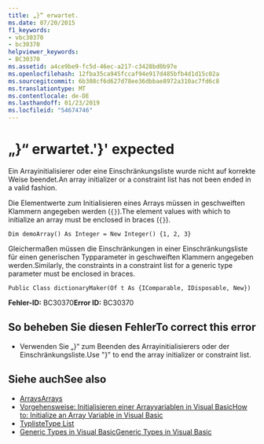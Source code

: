 ```yaml
---
title: „}“ erwartet.
ms.date: 07/20/2015
f1_keywords:
- vbc30370
- bc30370
helpviewer_keywords:
- BC30370
ms.assetid: a4ce9be9-fc5d-46ec-a217-c3428bd0b97e
ms.openlocfilehash: 12fba35ca945fccaf94e917d485bfb4d1d15c02a
ms.sourcegitcommit: 6b308cf6d627d78ee36dbbae8972a310ac7fd6c8
ms.translationtype: MT
ms.contentlocale: de-DE
ms.lasthandoff: 01/23/2019
ms.locfileid: "54674746"
---
```

# <a name="-expected"></a><span data-ttu-id="c0ea6-102">„}“ erwartet.</span><span class="sxs-lookup"><span data-stu-id="c0ea6-102">'}' expected</span></span>
<span data-ttu-id="c0ea6-103">Ein Arrayinitialisierer oder eine Einschränkungsliste wurde nicht auf korrekte Weise beendet.</span><span class="sxs-lookup"><span data-stu-id="c0ea6-103">An array initializer or a constraint list has not been ended in a valid fashion.</span></span>  
  
 <span data-ttu-id="c0ea6-104">Die Elementwerte zum Initialisieren eines Arrays müssen in geschweiften Klammern angegeben werden (`{}`).</span><span class="sxs-lookup"><span data-stu-id="c0ea6-104">The element values with which to initialize an array must be enclosed in braces (`{}`).</span></span>  
  
```  
Dim demoArray() As Integer = New Integer() {1, 2, 3}   
```  
  
 <span data-ttu-id="c0ea6-105">Gleichermaßen müssen die Einschränkungen in einer Einschränkungsliste für einen generischen Typparameter in geschweiften Klammern angegeben werden.</span><span class="sxs-lookup"><span data-stu-id="c0ea6-105">Similarly, the constraints in a constraint list for a generic type parameter must be enclosed in braces.</span></span>  
  
```  
Public Class dictionaryMaker(Of t As {IComparable, IDisposable, New})   
```  
  
 <span data-ttu-id="c0ea6-106">**Fehler-ID:** BC30370</span><span class="sxs-lookup"><span data-stu-id="c0ea6-106">**Error ID:** BC30370</span></span>  
  
## <a name="to-correct-this-error"></a><span data-ttu-id="c0ea6-107">So beheben Sie diesen Fehler</span><span class="sxs-lookup"><span data-stu-id="c0ea6-107">To correct this error</span></span>  
  
-   <span data-ttu-id="c0ea6-108">Verwenden Sie „}“ zum Beenden des Arrayinitialisierers oder der Einschränkungsliste.</span><span class="sxs-lookup"><span data-stu-id="c0ea6-108">Use "}" to end the array initializer or constraint list.</span></span>  
  
## <a name="see-also"></a><span data-ttu-id="c0ea6-109">Siehe auch</span><span class="sxs-lookup"><span data-stu-id="c0ea6-109">See also</span></span>
- [<span data-ttu-id="c0ea6-110">Arrays</span><span class="sxs-lookup"><span data-stu-id="c0ea6-110">Arrays</span></span>](../../visual-basic/programming-guide/language-features/arrays/index.md)
- [<span data-ttu-id="c0ea6-111">Vorgehensweise: Initialisieren einer Arrayvariablen in Visual Basic</span><span class="sxs-lookup"><span data-stu-id="c0ea6-111">How to: Initialize an Array Variable in Visual Basic</span></span>](../../visual-basic/programming-guide/language-features/arrays/how-to-initialize-an-array-variable.md)
- [<span data-ttu-id="c0ea6-112">Typliste</span><span class="sxs-lookup"><span data-stu-id="c0ea6-112">Type List</span></span>](../../visual-basic/language-reference/statements/type-list.md)
- [<span data-ttu-id="c0ea6-113">Generic Types in Visual Basic</span><span class="sxs-lookup"><span data-stu-id="c0ea6-113">Generic Types in Visual Basic</span></span>](../../visual-basic/programming-guide/language-features/data-types/generic-types.md)
